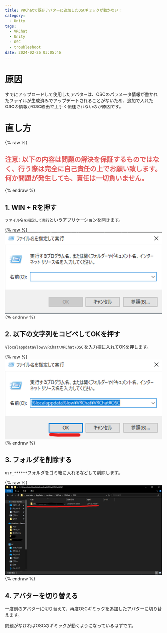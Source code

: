 ```yaml
---
title: VRChatで既存アバターに追加したOSCギミックが動かない！
category:
  - Unity
tags:
  - VRChat
  - Unity
  - OSC
  - troubleshoot
date: 2024-02-26 03:05:46
---
```


# 原因

すでにアップロードして使用したアバターは、OSCのパラメータ情報が書かれたファイルが生成済みでアップデートされることがないため、追加で入れたOSCの情報がOSC経由で上手く伝達されないのが原因です。

# 直し方

{% raw %}
<h2 style="color: #e35c5c">注意: 以下の内容は問題の解決を保証するものではなく、行う際は完全に自己責任の上でお願い致します。何か問題が発生しても、責任は一切負いません。</h2>
{% endraw %}

## 1. WIN + Rを押す

`ファイル名を指定して実行`というアプリケーションを開きます。

{% raw %}
<img style=" display: inline-block" src="/images/posts/2024/02/winr.png">
{% endraw %}


## 2. 以下の文字列をコピペしてOKを押す

`%localappdata%low\VRChat\VRChat\OSC` を入力欄に入れてOKを押します。

{% raw %}
<img style=" display: inline-block" src="/images/posts/2024/02/winrcnp.png">
{% endraw %}

## 3. フォルダを削除する

`usr_******`フォルダをゴミ箱に入れるなどして削除します。

{% raw %}
<img style=" display: inline-block" src="/images/posts/2024/02/delfolder.png">
{% endraw %}

## 4. アバターを切り替える

一度別のアバターに切り替えて、再度OSCギミックを追加したアバターに切り替えます。

問題がなければOSCのギミックが動くようになっているはずです。